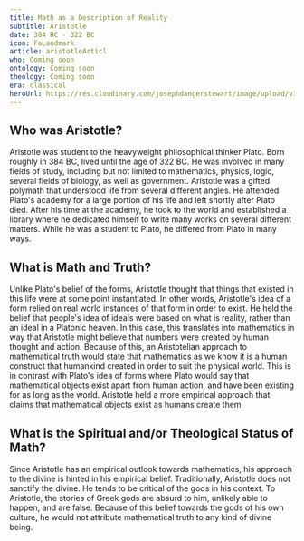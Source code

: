 ```yaml
---
title: Math as a Description of Reality
subtitle: Aristotle
date: 384 BC - 322 BC
icon: FaLandmark
article: aristotleArticl
who: Coming soon
ontology: Coming soon
theology: Coming soon
era: classical
heroUrl: https://res.cloudinary.com/josephdangerstewart/image/upload/v1555093845/god-and-math/Aristotle-Park-1000x500-c-center.jpg
---
```


## Who was Aristotle?

Aristotle was student to the heavyweight philosophical thinker Plato. Born roughly in 384 BC, lived until the age of 322 BC. He was involved in many fields of study, including but not limited to mathematics, physics, logic, several fields of biology, as well as government. Aristotle was a gifted polymath that understood life from several different angles. He attended Plato's academy for a large portion of his life and left shortly after Plato died. After his time at the academy, he took to the world and established a library where he dedicated himself to write many works on several different matters. While he was a student to Plato, he differed from Plato in many ways. 

## What is Math and Truth?

Unlike Plato's belief of the forms, Aristotle thought that things that existed in this life were at some point instantiated. In other words, Aristotle's idea of a form relied on real world instances of that form in order to exist. He held the belief that people's idea of ideals were based on what is reality, rather than an ideal in a Platonic heaven. In this case, this translates into mathematics in way that Aristotle might believe that numbers were created by human thought and action. Because of this, an Aristotelian approach to mathematical truth would state that mathematics as we know it is a human construct that humankind created in order to suit the physical world. This is in contrast with Plato's idea of forms where Plato would say that mathematical objects exist apart from human action, and have been existing for as long as the world. Aristotle held a more empirical approach that claims that mathematical objects exist as humans create them. 

## What is the Spiritual and/or Theological Status of Math?

Since Aristotle has an empirical outlook towards mathematics, his approach to the divine is hinted in his empirical belief. Traditionally, Aristotle does not sanctify the divine. He tends to be critical of the gods in his context. To Aristotle, the stories of Greek gods are absurd to him, unlikely able to happen, and are false. Because of this belief towards the gods of his own culture, he would not attribute mathematical truth to any kind of divine being.